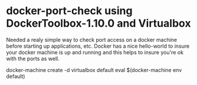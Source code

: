 # docker-port-check using DockerToolbox-1.10.0 and Virtualbox

Needed a realy simple way to check port access on a docker machine before starting up applications, etc.  Docker has a nice hello-world to insure your docker machine is up and running and this helps to insure you're ok with the ports as well.



docker-machine create -d virtualbox default
eval $(docker-machine env default)





